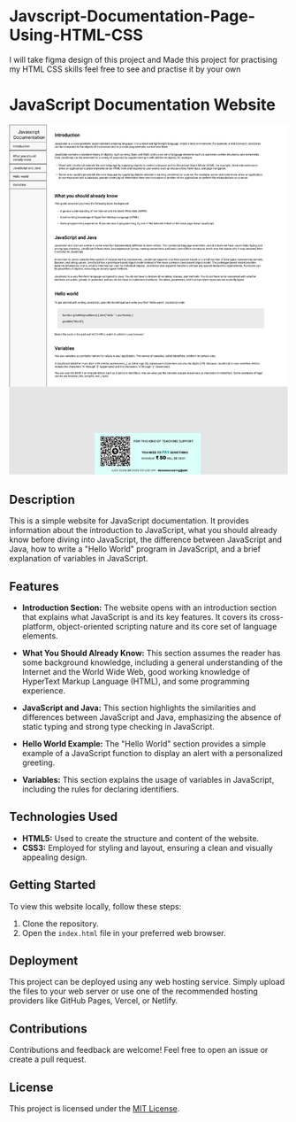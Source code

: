 # Javscript-Documentation-Page-Using-HTML-CSS
I will take figma design of this project and Made this project for practising my HTML CSS skills feel free to see and practise it by your own
# JavaScript Documentation Website

![JavaScript Documentation Website Screenshot](./images/screenshot.png)

## Description

This is a simple website for JavaScript documentation. It provides information about the introduction to JavaScript, what you should already know before diving into JavaScript, the difference between JavaScript and Java, how to write a "Hello World" program in JavaScript, and a brief explanation of variables in JavaScript.

## Features

- **Introduction Section:** The website opens with an introduction section that explains what JavaScript is and its key features. It covers its cross-platform, object-oriented scripting nature and its core set of language elements.

- **What You Should Already Know:** This section assumes the reader has some background knowledge, including a general understanding of the Internet and the World Wide Web, good working knowledge of HyperText Markup Language (HTML), and some programming experience.

- **JavaScript and Java:** This section highlights the similarities and differences between JavaScript and Java, emphasizing the absence of static typing and strong type checking in JavaScript.

- **Hello World Example:** The "Hello World" section provides a simple example of a JavaScript function to display an alert with a personalized greeting.

- **Variables:** This section explains the usage of variables in JavaScript, including the rules for declaring identifiers.

## Technologies Used

- **HTML5:** Used to create the structure and content of the website.
- **CSS3:** Employed for styling and layout, ensuring a clean and visually appealing design.


## Getting Started

To view this website locally, follow these steps:

1. Clone the repository.
2. Open the `index.html` file in your preferred web browser.

## Deployment

This project can be deployed using any web hosting service. Simply upload the files to your web server or use one of the recommended hosting providers like GitHub Pages, Vercel, or Netlify.

## Contributions

Contributions and feedback are welcome! Feel free to open an issue or create a pull request.

## License

This project is licensed under the [MIT License](LICENSE).
